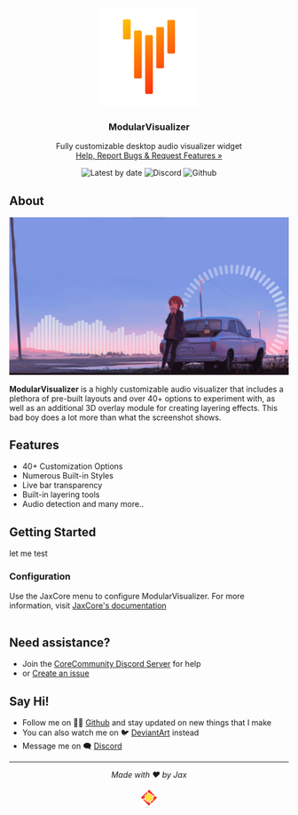 <!-- START Header.mustache -->
<br />
<div align="center">
  <a href="https://github.com/Jax-Core/ModularVisualizer">
    <img src="https://raw.githubusercontent.com/Jax-Core/ReadME-Template/main/Resources/Icons/ModularVisualizer.png" alt="Logo" width="180" height="180">
  </a>

<h3 align="center">ModularVisualizer</h3>
  <p align="center">
    Fully customizable desktop audio visualizer widget
    <br />
    <a href="https://discord.gg/JmgehPSDD6">Help, Report Bugs & Request Features »</a>
  </p>
</div>

<!-- END Header.mustache -->
<!-- START ShieldsBasic.mustache -->
<p align="center">
  <img alt="Latest by date" src="https://img.shields.io/github/v/tag/Jax-Core/ModularVisualizer?label=Version&style=for-the-badge" />
  <img alt="Discord" src="https://img.shields.io/discord/880445067754610688?label=Discord%20server&style=for-the-badge" />
  <img alt="Github" src="https://img.shields.io/github/license/Jax-Core/ModularVisualizer?style=for-the-badge" />
</p><!-- END ShieldsBasic.mustache -->

<!-- START About.mustache -->

## About

![ModularVisualizer](https://raw.githubusercontent.com/Jax-Core/ReadME-Template/main/Resources/Splash/ModularVisualizer.png)

<!-- END About.mustache -->
**ModularVisualizer** is a highly customizable audio visualizer that includes a plethora of pre-built layouts and over 40+ options to experiment with, as well as an additional 3D overlay module for creating layering effects. This bad boy does a lot more than what the screenshot shows.

<!-- START Features.mustache -->

## Features<!-- END Features.mustache -->
* 40+ Customization Options
* Numerous Built-in Styles
* Live bar transparency
* Built-in layering tools 
* Audio detection and many more..

<!-- START GetStarted.mustache -->

## Getting Started

let me test

<!-- END GetStarted.mustache -->
<!-- START Setup.mustache -->

### Configuration
Use the JaxCore menu to configure ModularVisualizer.
For more information, visit [JaxCore's documentation](https://jaxcore.gitbook.io/core/)
<br>
<br><!-- END Setup.mustache -->
<!-- START Footer.mustache -->

## Need assistance?
* Join the [CoreCommunity Discord Server](https://discord.gg/JmgehPSDD6) for help
* or [Create an issue](https://github.com/Jax-Core/ModularVisualizer)

## Say Hi!
* Follow me on 👨‍💻 [Github](https://github.com/EnhancedJax) and stay updated on new things that I make
* You can also watch me on 🐦 [DeviantArt](https://www.deviantart.com/jaxoriginals) instead
* Message me on 🗨️ [Discord](https://discord.gg/JmgehPSDD6)

---

<p align="center">
<i>Made with ❤️ by Jax</i>
   <br/><br/>
   <img src="https://raw.githubusercontent.com/Jax-Core/ReadME-Template/main/Resources/Assets/Logo.png"  width="32" height="32"/>
</p><!-- END Footer.mustache -->
